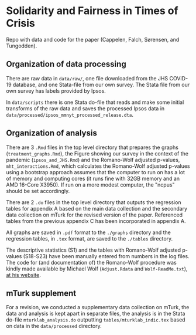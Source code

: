 # Solidarity and Fairness in Times of Crisis
Repo with data and code for the paper (Cappelen, Falch, Sørensen, and Tungodden).


## Organization of data processing
There are raw data in `data/raw/`, one file downloaded from the JHS
COVID-19 database, and one Stata-file from our own survey. 
The Stata file from our own survey has labels provided by Ipsos.

In `data/scripts` there is one Stata do-file that reads and make
some initial transforms of the raw data and saves the processed
Ipsos data in `data/processed/ipsos_mmnyt_processed_release.dta`. 

## Organization of analysis
There are 3 `.Rmd` files in the top level directory that prepares the
graphs (`treatment_graphs.Rmd`), the Figure showing our survey in the
context of the pandemic (`ipsos_and_JHS.Rmd`) and the Romano-Wolf adjusted p-values,
`mht_interactions.Rmd`, which calculates the Romano-Wolf adjusted
p-values using a bootstrap approach assumes that the computer to run on
has a lot of memory and computing cores (it runs fine with 32GB memory
and an AMD 16-Core X3950). If run on a more modest computer, the
"ncpus" should be set accordingly.

There are 2 `.do` files in the top level directory that outputs
the regression tables for appendix A based on the main 
data collection and the secondary data collection on mTurk for the
revised version of the paper. Referenced tables from the previous appendix C has
been incorporated in appendix A.

All graphs are saved in `.pdf` format to the `./graphs` directory and
the regression tables, in `.tex` format, are saved to the `./tables`
directory. 

The descriptive statistics (S1) and the tables with Romano-Wolf
adjusted p-values (S18-S23) have been manually entered from numbers in
the log files. The code for (and documentation of) the Romano-Wolf
procedure was kindly made available by Michael Wolf (`Adjust.Rdata`
and `Wolf-ReadMe.txt`), [at his website](https://www.econ.uzh.ch/dam/jcr:41da043f-96a2-43b9-9264-da24e6b66dc0/Adjust_R_code.zip).


## mTurk supplement
For a revision, we conducted a supplementary data collection on mTurk,
the data and analysis is kept apart in separate files, the analysis
is in the Stata do-file `mturklab_analysis.do` outputting `tables/mturklab_indic.tex` 
based on data in the `data/processed` directory.

